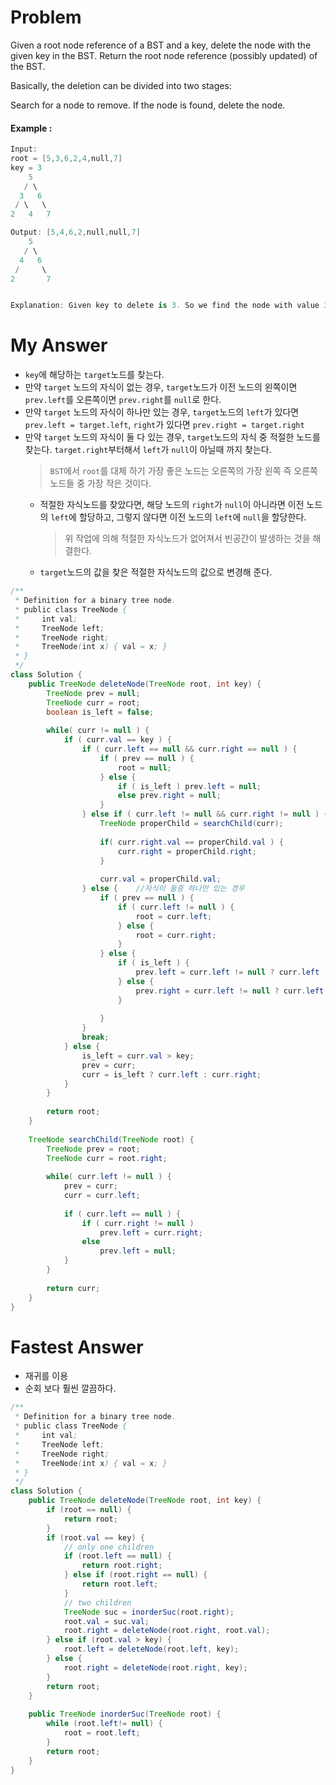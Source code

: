 # Problem

Given a root node reference of a BST and a key, delete the node with the given key in the BST. Return the root node reference (possibly updated) of the BST.

Basically, the deletion can be divided into two stages:

Search for a node to remove.
If the node is found, delete the node.

#### Example :

```swift
Input: 
root = [5,3,6,2,4,null,7]
key = 3
    5
   / \
  3   6
 / \   \
2   4   7

Output: [5,4,6,2,null,null,7]
    5
   / \
  4   6
 /     \
2       7


Explanation: Given key to delete is 3. So we find the node with value 3 and delete it.
```

# My Answer

* `key`에 해당하는 `target`노드를 찾는다.
* 만약 `target` 노드의 자식이 없는 경우, `target`노드가 이전 노드의 왼쪽이면 `prev.left`를 오른쪽이면 `prev.right`를 `null`로 한다.
* 만약 `target` 노드의 자식이 하나만 있는 경우, `target`노드의 `left`가 있다면 `prev.left = target.left`, `right`가 있다면 `prev.right = target.right`
* 만약 `target` 노드의 자식이 둘 다 있는 경우, `target`노드의 자식 중 적절한 노드를 찾는다. `target.right`부터해서 `left`가 `null`이 아닐때 까지 찾는다.
    > `BST`에서 `root`를 대체 하기 가장 좋은 노드는 오른쪽의 가장 왼쪽 즉 오른쪽 노드들 중 가장 작은 것이다.
    * 적절한 자식노드를 찾았다면, 해당 노드의 `right`가 `null`이 아니라면 이전 노드의 `left`에 할당하고, 그렇지 않다면 이전 노드의 `left`에 `null`을 할당한다.
        > 위 작업에 의해 적절한 자식노드가 없어져서 빈공간이 발생하는 것을 해결한다.
    * `target`노드의 값을 찾은 적절한 자식노드의 값으로 변경해 준다.
  
```java
/**
 * Definition for a binary tree node.
 * public class TreeNode {
 *     int val;
 *     TreeNode left;
 *     TreeNode right;
 *     TreeNode(int x) { val = x; }
 * }
 */
class Solution {
    public TreeNode deleteNode(TreeNode root, int key) {
        TreeNode prev = null;
        TreeNode curr = root;        
        boolean is_left = false;
        
        while( curr != null ) {            
            if ( curr.val == key ) {
                if ( curr.left == null && curr.right == null ) {        //자식이 아무것도 없는 경우
                    if ( prev == null ) {
                        root = null;                        
                    } else {
                        if ( is_left ) prev.left = null;
                        else prev.right = null;
                    }
                } else if ( curr.left != null && curr.right != null ) { //자식이 둘다 있는 경우
                    TreeNode properChild = searchChild(curr);
                    
                    if( curr.right.val == properChild.val ) {
                        curr.right = properChild.right;
                    }
                    
                    curr.val = properChild.val;
                } else {    //자식이 둘중 하나만 있는 경우
                    if ( prev == null ) {
                        if ( curr.left != null ) {
                            root = curr.left;
                        } else {
                            root = curr.right;
                        }                            
                    } else {
                        if ( is_left ) {
                            prev.left = curr.left != null ? curr.left : curr.right;                     
                        } else {
                            prev.right = curr.left != null ? curr.left : curr.right;                     
                        }
                        
                    }                    
                }
                break;
            } else {
                is_left = curr.val > key;
                prev = curr;
                curr = is_left ? curr.left : curr.right;    
            }
        }
        
        return root;        
    }
    
    TreeNode searchChild(TreeNode root) {
        TreeNode prev = root;
        TreeNode curr = root.right;
        
        while( curr.left != null ) {
            prev = curr;
            curr = curr.left;
            
            if ( curr.left == null ) {
                if ( curr.right != null ) 
                    prev.left = curr.right;  
                else 
                    prev.left = null;
            } 
        }
        
        return curr;        
    }
}
```

# Fastest Answer

* 재귀를 이용
* 순회 보다 훨씬 깔끔하다.

```java
/**
 * Definition for a binary tree node.
 * public class TreeNode {
 *     int val;
 *     TreeNode left;
 *     TreeNode right;
 *     TreeNode(int x) { val = x; }
 * }
 */
class Solution {
    public TreeNode deleteNode(TreeNode root, int key) {
        if (root == null) {
            return root;
        }
        if (root.val == key) {
            // only one children
            if (root.left == null) {
                return root.right;
            } else if (root.right == null) {
                return root.left;
            }
            // two children
            TreeNode suc = inorderSuc(root.right);
            root.val = suc.val;
            root.right = deleteNode(root.right, root.val);
        } else if (root.val > key) {
            root.left = deleteNode(root.left, key);
        } else {
            root.right = deleteNode(root.right, key);
        }
        return root;
    }
    
    public TreeNode inorderSuc(TreeNode root) {
        while (root.left!= null) {
            root = root.left;
        }
        return root;
    }
}
```